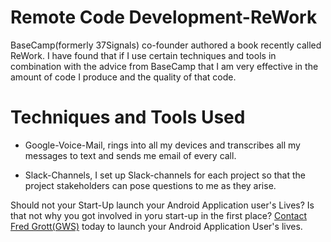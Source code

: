 Remote Code Development-ReWork
==============================

BaseCamp(formerly 37Signals) co-founder authored a book recently called ReWork. I have found that if
I use certain techniques and tools in combination with the advice from BaseCamp that I am very effective
in the amount of code I produce and the quality of that code.

# Techniques and Tools Used

* Google-Voice-Mail, rings into all my devices and transcribes all my messages to text and sends
  me email of every call.

* Slack-Channels, I set up Slack-channels for each project so that the project stakeholders can pose
  questions to me as they arise.




Should not your Start-Up launch your Android Application user's Lives? Is that not why you got
involved in yoru start-up in the first place? [Contact Fred Grott(GWS)](../readme_details/contact) today
to launch your Android Application User's lives.